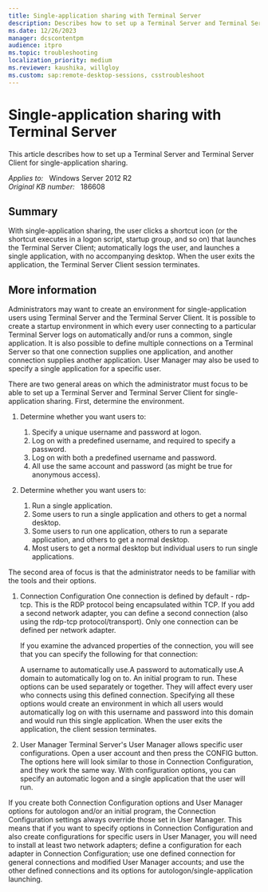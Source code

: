 ```yaml
---
title: Single-application sharing with Terminal Server
description: Describes how to set up a Terminal Server and Terminal Server Client for single-application sharing.
ms.date: 12/26/2023
manager: dcscontentpm
audience: itpro
ms.topic: troubleshooting
localization_priority: medium
ms.reviewer: kaushika, willgloy
ms.custom: sap:remote-desktop-sessions, csstroubleshoot
---
```

# Single-application sharing with Terminal Server

This article describes how to set up a Terminal Server and Terminal Server Client for single-application sharing.

_Applies to:_ &nbsp; Windows Server 2012 R2  
_Original KB number:_ &nbsp; 186608

## Summary

With single-application sharing, the user clicks a shortcut icon (or the shortcut executes in a logon script, startup group, and so on) that launches the Terminal Server Client; automatically logs the user, and launches a single application, with no accompanying desktop. When the user exits the application, the Terminal Server Client session terminates.

## More information

Administrators may want to create an environment for single-application users using Terminal Server and the Terminal Server Client. It is possible to create a startup environment in which every user connecting to a particular Terminal Server logs on automatically and/or runs a common, single application. It is also possible to define multiple connections on a Terminal Server so that one connection supplies one application, and another connection supplies another application. User Manager may also be used to specify a single application for a specific user.

There are two general areas on which the administrator must focus to be able to set up a Terminal Server and Terminal Server Client for single- application sharing. First, determine the environment.

1. Determine whether you want users to:

    1. Specify a unique username and password at logon.
    2. Log on with a predefined username, and required to specify a password.
    3. Log on with both a predefined username and password.
    4. All use the same account and password (as might be true for anonymous access).
2. Determine whether you want users to:

    1. Run a single application.
    2. Some users to run a single application and others to get a normal desktop.
    3. Some users to run one application, others to run a separate application, and others to get a normal desktop.
    4. Most users to get a normal desktop but individual users to run single applications.

The second area of focus is that the administrator needs to be familiar with the tools and their options.

1. Connection Configuration One connection is defined by default - rdp-tcp. This is the RDP protocol being encapsulated within TCP. If you add a second network adapter, you can define a second connection (also using the rdp-tcp protocol/transport). Only one connection can be defined per network adapter.

    If you examine the advanced properties of the connection, you will see that you can specify the following for that connection:

    A username to automatically use.A password to automatically use.A domain to automatically log on to. An initial program to run. These options can be used separately or together. They will affect every user who connects using this defined connection. Specifying all these options would create an environment in which all users would automatically log on with this username and password into this domain and would run this single application. When the user exits the application, the client session terminates.
2. User Manager Terminal Server's User Manager allows specific user configurations. Open a user account and then press the CONFIG button. The options here will look similar to those in Connection Configuration, and they work the same way. With configuration options, you can specify an automatic logon and a single application that the user will run.

If you create both Connection Configuration options and User Manager options for autologon and/or an initial program, the Connection Configuration settings always override those set in User Manager. This means that if you want to specify options in Connection Configuration and also create configurations for specific users in User Manager, you will need to install at least two network adapters; define a configuration for each adapter in Connection Configuration; use one defined connection for general connections and modified User Manager accounts; and use the other defined connections and its options for autologon/single-application launching.
